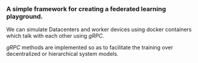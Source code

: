 ### A simple framework for creating a federated learning playground. 
We can simulate Datacenters and worker devices using docker containers which talk with each other using *gRPC*. 

*gRPC* methods are implemented so as to facilitate the training over decentralized or hierarchical system models.